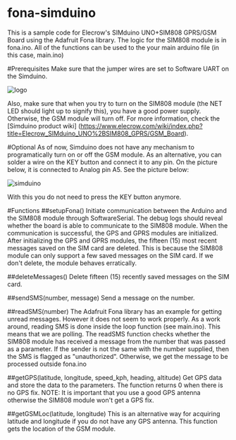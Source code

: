 # fona-simduino
This is a sample code for Elecrow's SIMduino UNO+SIM808 GPRS/GSM Board using the Adafruit Fona library.
The logic for the SIM808 module is in fona.ino. All of the functions can be used to the your main arduino file (in this case, main.ino)

#Prerequisites
Make sure that the jumper wires are set to Software UART on the Simduino. 


![logo](https://www.elecrow.com/wiki/images/c/cb/SIMduino_interface1.jpg "Simduino")

Also, make sure that when you try to turn on the SIM808 module (the NET LED should light up to signify this), you have a good power supply. Otherwise, the GSM module will turn off. For more information, check the [Simduino product wiki] (https://www.elecrow.com/wiki/index.php?title=Elecrow_SIMduino_UNO%2BSIM808_GPRS/GSM_Board).

#Optional
As of now, Simduino does not have any mechanism to programatically turn on or off the GSM module. As an alternative, you can solder a wire on the KEY button and connect it to any pin. On the picture below, it is connected to Analog pin A5. See the picture below:

![simduino](https://dl.dropboxusercontent.com/u/6024204/FullSizeRender.jpg "Alternative")

With this you do not need to press the KEY button anymore.

#Functions
##setupFona()
Initiate communication between the Arduino and the SIM808 module through SoftwareSerial. The debug logs should reveal whether the board is able to communicate to the SIM808 module. When the communication is successful, the GPS and GPRS modules are initialized. After initializing the GPS and GPRS modules, the fifteen (15) most recent messages saved on the SIM card are deleted. This is because the SIM808 module can only support a few saved messages on the SIM card. If we don't delete, the module behaves erratically.

##deleteMessages()
Delete fifteen (15) recently saved messages on the SIM card.

##sendSMS(number, message)
Send a message on the number. 

##readSMS(number)
The Adafruit Fona library has an example for getting unread messages. However it does not seem to work properly. As a work around, reading SMS is done inside the loop function (see main.ino). This means that we are polling. The readSMS function checks whether the SIM808 module has received a message from the number that was passed as a parameter. If the sender is not the same with the number supplied, then the SMS is flagged as "unauthorized". Otherwise, we get the message to be processed outside fona.ino

##getGPS(latitude, longitude, speed_kph, heading, altitude)
Get GPS data and store the data to the parameters. The function returns 0 when there is no GPS fix. NOTE: It is important that you use a good GPS antenna otherwise the SIM808 module won't get a GPS fix. 

##getGSMLoc(latitude, longitude)
This is an alternative way for acquiring latitude and longitude if you do not have any GPS antenna. This function gets the location of the GSM module.
